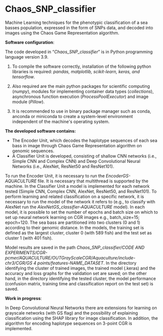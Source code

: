 # Chaos_SNP_classifier
Machine Learning techniques for the phenotypic classification of a sea basses population, expressed in the form of SNPs data, and decoded into images using the Chaos Game Representation algorithm.


**Software configuration**:

The code developed in “*Chaos_SNP_classifier*” is in Python programming language version 3.9. 
1) To compile the software correctly, installation of the following python libraries is required:
*pandas, matplotlib, scikit-learn, keras, and tensorflow*.

2) Also required are the main python packages for scientific computing (*numpy*), modules for implementing container data types (*collections*), asynchronous function execution (*ProcessPoolExecutor*) and image module (*Pillow*).

3) It is recommended to use in binary package manager such as conda, anconda or miniconda to create a system-level environment independent of the machine's operating system.

**The developed software contains:**

- The Encoder Unit, which decodes the haplotype sequences of each sea bass in image through Chaos Game Representation algorithm on genomic sequences. 
- A Classifier Unit is developed, consisting of shallow CNN networks (i.e., Simple CNN and Complex CNN) and Deep Convolutional Neural Networks (i.e., AlexNet, ResNet50 and ResNet101).

To run the Encoder Unit, it is necessary to run the *EncoderGS-AQUACULTURE* file.  It is necessary that multithread is supported by the machine.
In the Classifier Unit a model is implemented for each network tested (Simple CNN, Complex CNN, AlexNet, ResNet50, and ResNet101). To perform learning and related classification on a specific network, it is necessary to run the model of the network it refers to (e.g., to classify with AlexNet run the *AlexNetGS_classifier-AQUACULTURE* model).
In each model, it is possible to set the number of epochs and batch size on which to set up neural network learning on CGR images e.g., batch_size=15; epoch=120. The sea bass are partitioned into two clusters (0 and 1) according to their genomic distance. In the models, the training set is defined as the largest cluster, cluster 0 (with 589 fish) and the test set as cluster 1 (with 401 fish).

Model results are saved in the path *Chaos_SNP_classifier/CODE AND EXPERIMENTS/CGR-pcmer/AQUACULTURE/OUTGrayScaleCGR/Aquaculture/include-chr3/CGR/GS 4 points/features-NAME_DATASET*. In the directory identifying the cluster of trained images, the trained model (.keras) and the accuracy and loss graphs for the validation set are saved; on the other hand, in the directory identifying the tested cluster, the model performance (confusion matrix, training time and classification report on the test set) is saved.


**Work in progress**:

In Deep Convolutional Neural Networks there are extensions for learning on grayscale networks (with GS flag) and the possibility of explaining classification using the SHAP library for image classification. In addition, the algorithm for encoding haplotype sequences on 3-point CGR is implemented.

